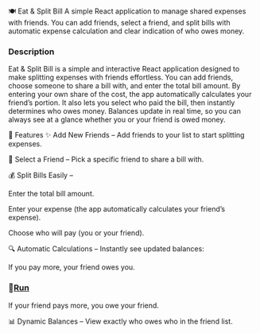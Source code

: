 🍽️ Eat & Split Bill
A simple React application to manage shared expenses with friends. You can add friends, select a friend, and split bills with automatic expense calculation and clear indication of who owes money.

### Description

Eat & Split Bill is a simple and interactive React application designed to make splitting expenses with friends effortless. You can add friends, choose someone to share a bill with, and enter the total bill amount. By entering your own share of the cost, the app automatically calculates your friend’s portion. It also lets you select who paid the bill, then instantly determines who owes money. Balances update in real time, so you can always see at a glance whether you or your friend is owed money.

🚀 Features
✨ Add New Friends – Add friends to your list to start splitting expenses.

🔄 Select a Friend – Pick a specific friend to share a bill with.

💰 Split Bills Easily –

Enter the total bill amount.

Enter your expense (the app automatically calculates your friend’s expense).

Choose who will pay (you or your friend).

🔍 Automatic Calculations – Instantly see updated balances:

If you pay more, your friend owes you.

### 🎈[Run](https://eat-n-split-neon.vercel.app/)
If your friend pays more, you owe your friend.

📊 Dynamic Balances – View exactly who owes who in the friend list.
